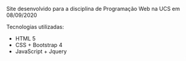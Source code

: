 Site desenvolvido para a disciplina de Programação Web na UCS em 08/09/2020

Tecnologias utilizadas:
- HTML 5
- CSS + Bootstrap 4
- JavaScript + Jquery

